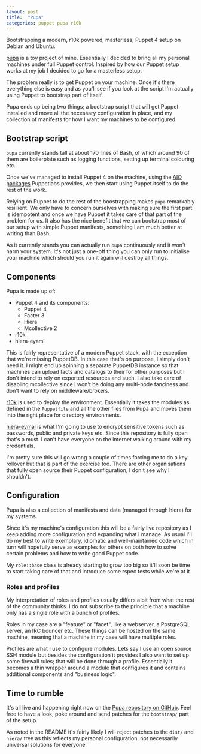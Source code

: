 ```yaml
---
layout: post
title:  "Pupa"
categories: puppet pupa r10k
---
```


Bootstrapping a modern, r10k powered, masterless, Puppet 4 setup on
Debian and Ubuntu.

[pupa](https://github.com/daenney/pupa) is a toy project of mine.
Essentially I decided to bring all my personal machines under full
Puppet control. Inspired by how our Puppet setup works at my job I
decided to go for a masterless setup.

The problem really is to get Puppet on your machine. Once it's there
everything else is easy and as you'll see if you look at the script I'm
actually using Puppet to bootstrap part of itself.

Pupa ends up being two things; a bootstrap script that will get Puppet
installed and move all the necessary configuration in place, and my
collection of manifests for how I want my machines to be configured.

## Bootstrap script

`pupa` currently stands tall at about 170 lines of Bash, of which around
90 of them are boilerplate such as logging functions, setting up
terminal colouring etc.

Once we've managed to install Puppet 4 on the machine, using the
[AIO packages](https://web.archive.org/web/20190903192254/https://puppet.com/blog/say-hello-to-open-source-puppet-4)
Puppetlabs provides, we then start using Puppet itself to do
the rest of the work.

Relying on Puppet to do the rest of the boostrapping makes `pupa`
remarkably resillient. We only have to concern ourselves with making
sure the first part is idempotent and once we have Puppet it takes care
of that part of the problem for us. It also has the nice benefit that we
can bootstrap most of our setup with simple Puppet manifests, something
I am much better at writing than Bash.

As it currently stands you can actually run `pupa` continuously and it
won't harm your system. It's not just a one-off thing you can only run
to initialise your machine which should you run it again will destroy
all things.

## Components

Pupa is made up of:

-   Puppet 4 and its components:
    - Puppet 4
    - Facter 3
    - Hiera
    - Mcollective 2
-   r10k
-   hiera-eyaml

This is fairly representative of a modern Puppet stack, with the
exception that we're missing PuppetDB. In this case that's on purpose, I
simply don't need it. I might end up spinning a separate PuppetDB
instance so that machines can upload facts and catalogs to their for
other purposes but I don't intend to rely on exported resources and
such. I also take care of disabling mcollective since I won't be doing
any multi-node fanciness and don't want to rely on middleware/brokers.

[r10k](https://github.com/puppetlabs/r10k) is used to deploy the
environment. Essentially it takes the modules as defined in the
`Puppetfile` and all the other files from Pupa and moves them into the
right place for directory environments.

[hiera-eymal](https://github.com/TomPoulton/hiera-eyaml) is what I'm
going to use to encrypt sensitive tokens such as passwords, public and
private keys etc. Since this repository is fully open that's a must. I
can't have everyone on the internet walking around with my credentials.

I'm pretty sure this will go wrong a couple of times forcing me to do a
key rollover but that is part of the exercise too. There are other
organisations that fully open source their Puppet configuration, I don't
see why I shouldn't.

## Configuration

Pupa is also a collection of manifests and data (managed through hiera)
for my systems.

Since it's my machine's configuration this will be a fairly live
repository as I keep adding more configuration and expanding what I
manage. As usual I'll do my best to write exemplary, idiomatic and
well-maintained code which in turn will hopefully serve as examples for
others on both how to solve certain problems and how to write good
Puppet code.

My `role::base` class is already starting to grow too big so it'll soon
be time to start taking care of that and introduce some rspec tests
while we're at it.

### Roles and profiles

My interpretation of roles and profiles usually differs a bit from what
the rest of the community thinks. I do not subscribe to the principle
that a machine only has a single role with a bunch of profiles.

Roles in my case are a "feature" or "facet", like a webserver, a
PostgreSQL server, an IRC bouncer etc. These things can be hosted on the
same machine, meaning that a machine in my case will have multiple
roles.

Profiles are what I use to configure modules. Lets say I use an open
source SSH module but besides the configuration it provides I also want
to set up some firewall rules; that will be done through a profile.
Essentially it becomes a thin wrapper around a module that configures it
and contains additional components and "business logic".

## Time to rumble

It's all live and happening right now on the
[Pupa repository on GitHub](https://github.com/daenney/pupa). Feel free
to have a look, poke around and send patches for the `bootstrap/` part
of the setup.

As noted in the README it's fairly likely I will reject patches to the
`dist/` and `hiera/` tree as this reflects my personal configuration,
not necessarily universal solutions for everyone.
